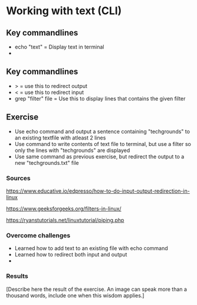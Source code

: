 # Working with text (CLI)

## Key commandlines
- echo "text" = Display text in terminal
- 
## Key commandlines
- \> = use this to redirect output
- <  = use this to redirect input
- grep "filter" file = Use this to display lines that contains the given filter

## Exercise
- Use echo command and output a sentence containing "techgrounds" to an existing textfile with atleast 2 lines
- Use command to write contents of text file to terminal, but use a filter so only the lines with "techgrounds" are displayed
- Use same command as previous exercise, but redirect the output to a new "techgrounds.txt" file

### Sources
https://www.educative.io/edpresso/how-to-do-input-output-redirection-in-linux

https://www.geeksforgeeks.org/filters-in-linux/

https://ryanstutorials.net/linuxtutorial/piping.php



### Overcome challenges
- Learned how to add text to an existing file with echo command
- Learned how to redirect both input and output
- 
### Results
[Describe here the result of the exercise. An image can speak more than a thousand words, include one when this wisdom applies.]
